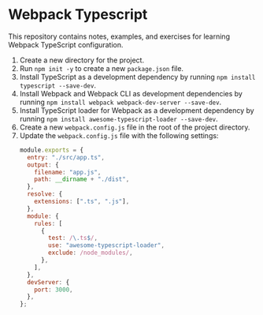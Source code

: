 # Webpack Typescript

This repository contains notes, examples, and exercises for learning Webpack TypeScript configuration.

1. Create a new directory for the project.
2. Run `npm init -y` to create a new `package.json` file.
3. Install TypeScript as a development dependency by running `npm install typescript --save-dev`.
4. Install Webpack and Webpack CLI as development dependencies by running `npm install webpack webpack-dev-server --save-dev`.
5. Install TypeScript loader for Webpack as a development dependency by running `npm install awesome-typescript-loader --save-dev`.
6. Create a new `webpack.config.js` file in the root of the project directory.
7. Update the `webpack.config.js` file with the following settings:
   ```javascript
   module.exports = {
     entry: "./src/app.ts",
     output: {
       filename: "app.js",
       path: __dirname + "./dist",
     },
     resolve: {
       extensions: [".ts", ".js"],
     },
     module: {
       rules: [
         {
           test: /\.ts$/,
           use: "awesome-typescript-loader",
           exclude: /node_modules/,
         },
       ],
     },
     devServer: {
       port: 3000,
     },
   };
   ```
